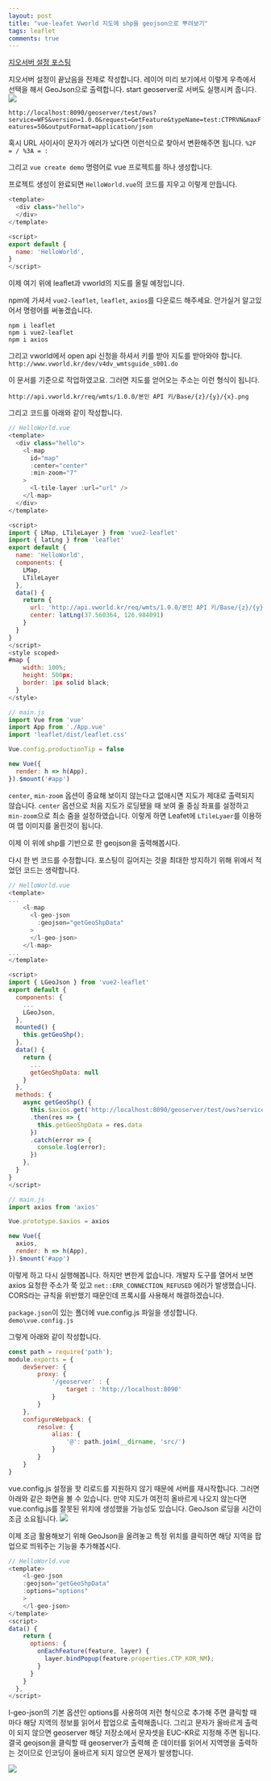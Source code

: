 ```yaml
---
layout: post
title: "vue-leafet Vworld 지도에 shp을 geojson으로 뿌려보기"
tags: leaflet
comments: true
---
```


[지오서버 설정 포스팅](https://pjs21s.github.io/geoserver-setting/)

지오서버 설정이 끝났음을 전제로 작성합니다.
레이어 미리 보기에서 이렇게 우측에서 선택을 해서 GeoJson으로 출력합니다.
start geoserver로 서버도 실행시켜 줍니다.
<img src="/images/geojson1.png">

`http://localhost:8090/geoserver/test/ows?service=WFS&version=1.0.0&request=GetFeature&typeName=test:CTPRVN&maxFeatures=50&outputFormat=application/json`

혹시 URL 사이사이 문자가 에러가 났다면 이런식으로 찾아서 변환해주면 됩니다.
`%2F = / %3A = :`

그리고 `vue create demo` 명령어로 vue 프로젝트를 하나 생성합니다.

프로젝트 생성이 완료되면 `HelloWorld.vue`의 코드를 지우고 이렇게 만듭니다.

```javascript
<template>
  <div class="hello">
  </div>
</template>

<script>
export default {
  name: 'HelloWorld',
}
</script>
```

이제 여기 위에 leaflet과 vworld의 지도를 올릴 예정입니다.

npm에 가셔서 `vue2-leaflet`, `leaflet`, `axios`를 다운로드 해주세요.
안가실거 알고있어서 명령어를 써놓겠습니다.
```
npm i leaflet
npm i vue2-leaflet
npm i axios
```

그리고 vworld에서 open api 신청을 하셔서 키를 받아 지도를 받아와야 합니다.
`http://www.vworld.kr/dev/v4dv_wmtsguide_s001.do`

이 문서를 기준으로 작업하였고요.
그러면 지도를 얻어오는 주소는 이런 형식이 됩니다.

`http://api.vworld.kr/req/wmts/1.0.0/본인 API 키/Base/{z}/{y}/{x}.png`

그리고 코드를 아래와 같이 작성합니다.

```javascript
// HelloWorld.vue
<template>
  <div class="hello">
    <l-map
      id="map"
      :center="center"
      :min-zoom="7"
    >
      <l-tile-layer :url="url" />
    </l-map>
  </div>
</template>

<script>
import { LMap, LTileLayer } from 'vue2-leaflet'
import { latLng } from 'leaflet'
export default {
  name: 'HelloWorld',
  components: {
    LMap,
    LTileLayer
  },
  data() {
    return {
      url: 'http://api.vworld.kr/req/wmts/1.0.0/본인 API 키/Base/{z}/{y}/{x}.png',
      center: latLng(37.560364, 126.984091)
    }
  }
}
</script>
<style scoped>
#map {
    width: 100%;
    height: 500px;
    border: 1px solid black;
  }
</style>

```

```javascript
// main.js
import Vue from 'vue'
import App from './App.vue'
import 'leaflet/dist/leaflet.css'

Vue.config.productionTip = false

new Vue({
  render: h => h(App),
}).$mount('#app')

```

`center`, `min-zoom` 옵션이 중요해 보이지 않는다고 없애시면 지도가 제대로 출력되지 않습니다.
`center` 옵션으로 처음 지도가 로딩됐을 때 보여 줄 중심 좌표를 설정하고 `min-zoom`으로 최소 줌을 설정하였습니다. 이렇게 하면 Leafet에 `LTileLyaer`를 이용하여 맵 이미지를 올린것이 됩니다.

이제 이 위에 shp를 기반으로 한 geojson을 출력해봅시다.

다시 한 번 코드를 수정합니다. 포스팅이 길어지는 것을 최대한 방지하기 위해 위에서 적었던 코드는 생략합니다.

```javascript
// HelloWorld.vue
<template>
...
    <l-map
      <l-geo-json
        :geojson="getGeoShpData"
      >
      </l-geo-json>
    </l-map>
...
</template>

<script>
import { LGeoJson } from 'vue2-leaflet'
export default {
  components: {
    ...
    LGeoJson,
  },
  mounted() {
    this.getGeoShp();
  },
  data() {
    return {
      ...
      getGeoShpData: null
    }
  },
  methods: {
    async getGeoShp() {
      this.$axios.get('http://localhost:8090/geoserver/test/ows?service=WFS&version=1.0.0&request=GetFeature&typeName=test:CTPRVN&outputFormat=application/json')
      .then(res => {
        this.getGeoShpData = res.data
      })
      .catch(error => {
        console.log(error);
      })
    },
  }
}
</script>
```

```javascript
// main.js
import axios from 'axios'

Vue.prototype.$axios = axios

new Vue({
  axios,
  render: h => h(App),
}).$mount('#app')

```
이렇게 하고 다시 실행해봅니다.
하지만 변한게 없습니다. 개발자 도구를 열어서 보면 axios 요청한 주소가 쭉 있고 `net::ERR_CONNECTION_REFUSED` 에러가 발생했습니다.
CORS라는 규칙을 위반했기 때문인데 프록시를 사용해서 해결하겠습니다.

`package.json`이 있는 폴더에 vue.config.js 파일을 생성합니다.
`demo\vue.config.js`

그렇게 아래와 같이 작성합니다.

```javascript
const path = require('path');
module.exports = {
    devServer: {
        proxy: {
            '/geoserver' : {
                target : 'http://localhost:8090'
            }
        }
    },
    configureWebpack: {
        resolve: {
            alias: {
                '@': path.join(__dirname, 'src/')
            }
        }
    }  
}
```

vue.config.js 설정을 핫 리로드를 지원하지 않기 때문에 서버를 재시작합니다.
그러면 아래와 같은 화면을 볼 수 있습니다.
만약 지도가 여전히 올바르게 나오지 않는다면 vue.config.js를 잘못된 위치에 생성했을 가능성도 있습니다.
GeoJson 로딩을 시간이 조금 소요됩니다.
<img src="/images/geojson2.png">

이제 조금 활용해보기 위해 GeoJson을 올려놓고 특정 위치를 클릭하면 해당 지역을 팝업으로 띄워주는 기능을 추가해봅시다.

```javascript
// HelloWorld.vue
<template>
    <l-geo-json
    :geojson="getGeoShpData"
    :options="options"
    >
    </l-geo-json>
</template>
<script>
data() {
    return {
      options: {
        onEachFeature(feature, layer) {
          layer.bindPopup(feature.properties.CTP_KOR_NM);
        }
      }
    }
  },
</script>
```

l-geo-json의 기본 옵션인 options를 사용하여 저런 형식으로 추가해 주면 클릭할 때마다 해당 지역의 정보를 읽어서 팝업으로 출력해줍니다. 그리고 문자가 올바르게 출력이 되지 않으면 geoserver 해당 저장소에서 문자셋을 EUC-KR로 지정해 주면 됩니다. 결국 geojson을 클릭할 때 geoserver가 출력해 준 데이터를 읽어서 지역명을 출력하는 것이므로 인코딩이 올바르게 되지 않으면 문제가 발생합니다.

<img src="/images/geojson3.png">